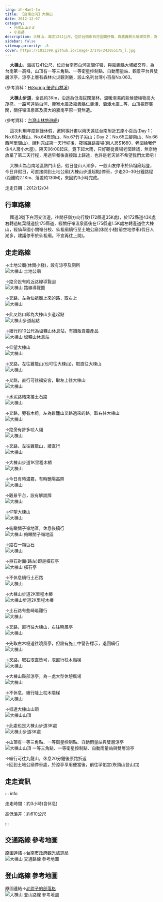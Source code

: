 ```yaml
---
lang: zh-Hant-tw
title: 【台南白河】大棟山
date: 2012-12-07
category: 
  - 台南上山走走
  - 小百岳
description: 大棟山，海拔1241公尺，位於台南市白河區關仔嶺，與嘉義縣大埔鄉交界，為台南第一高峰，山頂有一等三角點、一等衛星控制點、自動雨量站、觀景平台與雙層涼亭，涼亭上層有森林火災觀測儀，該山名列台灣小百岳No.063。大棟山步道，全長約3Km，沿途為低海拔闊葉林，溫暖潮濕的氣候使植物高大茂盛。一路可遠眺白河、鹿寮水庫及嘉義縣仁義潭、蘭潭水庫...等，山頂視野廣闊，關仔嶺溫泉區及廣大的嘉南平原一覽無遺。
sidebar: false
sitemap.priority: .8
cover: https://1013399.github.io/image-3/176/243055175_l.jpg
---
```


    **大棟山**，海拔1241公尺，位於台南市白河區關仔嶺，與嘉義縣大埔鄉交界，為台南第一高峰，山頂有一等三角點、一等衛星控制點、自動雨量站、觀景平台與雙層涼亭，涼亭上層有森林火災觀測儀，該山名列台灣小百岳No.063。

(參考資料：[HiSpring 優遊山林溪](http://gohiking.myweb.hinet.net/h7/TNAdadong.htm))  

    **大棟山步道**，全長約3Km，沿途為低海拔闊葉林，溫暖潮濕的氣候使植物高大茂盛。一路可遠眺白河、鹿寮水庫及嘉義縣仁義潭、蘭潭水庫...等，山頂視野廣闊，關仔嶺溫泉區及廣大的嘉南平原一覽無遺。

(參考資料：[台灣山林悠遊網](http://recreation.forest.gov.tw/RT/RT_2_1.aspx?TR_ID=105))  

<!-- more -->

    這次利用年度剩餘休假，邀同事計畫以兩天遠征台南附近五座小百岳(Day 1：No.63大棟山、No.64崁頭山、No.67竹子尖山；Day 2：No.65三腳南山、No.66西阿里關山)，順利完成第一天行程後，夜宿跳跳農場(兩人房$1680，老闆給我們住4人房小木屋)，隔天06:00起床，竟下起大雨，只好聽從農場老闆建議，無奈地放棄了第二天行程，用過早餐後直接踏上歸途，也許是老天爺不希望我們太累吧！  

    大棟山為台南地區熱門山岳，假日登山人潮多，一般山友停車於仙祖廟起登，今日非假日，可直接開到土地公廟(大棟山步道起點)停車，少走20~30分鐘路程(距離約2.1Km、落差約130M)，來回約3小時完成。

走走日期：2012/12/04

## 行車路線 
    國道3號下白河交流道，往關仔嶺方向行駛(172縣道35K處)，於172縣道43K處右轉過紅葉隧道接175縣道，經關仔嶺溫泉區後在175縣道1.5K處左轉產道往大棟山，經仙草國小關嶺分校、仙祖廟續行至土地公廟(休閒小棧)前空地停車(假日人潮多，建議停車於仙祖廟，不宜再往上開)。

## 走走路線
→土地公廟(休閒小棧)，設有涼亭及廁所  
![大棟山 土地公廟](https://1013399.github.io/image-3/176/243055135_l.jpg)

→路旁設有附近路線導覽圖  
![大棟山 路線導覽圖](https://1013399.github.io/image-3/176/243055145_l.jpg)

→叉路，左為仙祖廟上來的路，取右上  
![大棟山](https://1013399.github.io/image-3/176/243055147_l.jpg)

→此叉路口即為大棟山步道起點  
![大棟山步道起點](https://1013399.github.io/image-3/176/243055148_l.jpg)

→續行約10公尺為塩粿山休息站，有攤販賣農產品  
![大棟山 塩粿山休息站](https://1013399.github.io/image-3/176/243055151_l.jpg)

→仰望大棟山  
![大棟山](https://1013399.github.io/image-3/176/243055152_l.jpg)

→叉路，左往雞籠山(也可往大棟山)，取直往大棟山  
![大棟山](https://1013399.github.io/image-3/176/243055153_l.jpg)

→叉路，直行可往福安宮，取左上往大棟山  
![大棟山](https://1013399.github.io/image-3/176/243055158_l.jpg)

→水泥路結束接土石路  
![大棟山](https://1013399.github.io/image-3/176/243055160_l.jpg)

→叉路，旁有木椅，左為雞籠山叉路過來的路，取右往大棟山  
![大棟山](https://1013399.github.io/image-3/176/243055162_l.jpg)

→路旁有許多咬人貓  
![大棟山](https://1013399.github.io/image-3/176/243055165_l.jpg)

→叉路，左往雞籠山，續直行  
![大棟山](https://1013399.github.io/image-3/176/243055166_l.jpg)

→大棟山步道1K里程木樁  
![大棟山](https://1013399.github.io/image-3/176/243055168_l.jpg)

→今日有時濃霧，有時艷陽高照  
![大棟山](https://1013399.github.io/image-3/176/243055170_l.jpg)

→觀景平台，設有解說牌  
![大棟山](https://1013399.github.io/image-3/176/243055173_l.jpg)

→仰望大棟山  
![大棟山](https://1013399.github.io/image-3/176/243055175_l.jpg)

→俯瞰關子嶺地區，休息後續行  
![大棟山 俯瞰關子嶺地區](https://1013399.github.io/image-3/176/243055178_l.jpg)

→路右一顆巨石  
![大棟山](https://1013399.github.io/image-3/176/243055182_l.jpg)

→巨石對面(路左)即是橫石亭  
![大棟山 橫石亭](https://1013399.github.io/image-3/176/243055183_l.jpg)

→不休息續行土石路  
![大棟山](https://1013399.github.io/image-3/176/243055189_l.jpg)

→大棟山步道2K里程木樁  
![大棟山步道2K里程木樁](https://1013399.github.io/image-3/176/243055190_l.jpg)

→土石路有些崎嶇難行  
![大棟山](https://1013399.github.io/image-3/176/243055191_l.jpg)

→叉路，直行往大棟山，右往曉風亭  
![大棟山](https://1013399.github.io/image-3/176/243055196_l.jpg)

→先取右木棧道往曉風亭，但設有施工中警告標示，退回續行  
![大棟山](https://1013399.github.io/image-3/176/243055200_l.jpg)

→叉路，取右取直皆可，取直行枕木階梯  
![大棟山](https://1013399.github.io/image-3/176/243055203_l.jpg)

→大棟山鞍部涼亭，為一處大型休憩廣場  
![大棟山](https://1013399.github.io/image-3/176/243055206_l.jpg)

→不休息，續行陡上枕木階梯  
![大棟山](https://1013399.github.io/image-3/176/243055208_l.jpg)

→抵達大棟山山頂  
![大棟山山頂](https://1013399.github.io/image-3/176/243055212_l.jpg)

→此處也是大棟山步道3K處  
![大棟山步道3K處](https://1013399.github.io/image-3/176/243055218_l.jpg)

→山頂有一等三角點、一等衛星控制點、自動雨量站與雙層涼亭  
![大棟山山頂 一等三角點、一等衛星控制點、自動雨量站與雙層涼亭](https://1013399.github.io/image-3/176/243055215_l.jpg)

→續行可往九龍山，休息20分鐘後原路折返  
→回到土地公廟停車處，於涼亭享用便當後，前往孚佑宮(崁頭山登山口)

## 走走資訊

::: info

走走時間：約3小時(含休息)

高低落差：約610公尺

:::

## 交通路線 參考地圖  
原圖連結→[台南市政府觀光旅遊局](http://tour.tainan.gov.tw/view.aspx?sn=258)  
![大棟山 交通路線 參考地圖](https://1013399.github.io/image-3/176/243055264_l.jpg)

## 登山路線 參考地圖  
原圖連結→[老尉子的部落格](http://blog.xuite.net/laoweiz/blog/17177360)  
![大棟山 登山路線 參考地圖](https://1013399.github.io/image-3/176/243055263_l.jpg)